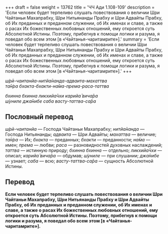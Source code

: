 +++
draft = false
weight = 13762
title = 'ЧЧ Ади 1.108-109'
description = 'Если человек будет терпеливо слушать повествования о величии Шри Чайтаньи Махапрабху, Шри Нитьянанды Прабху и Шри Адвайты Прабху, об Их преданных и преданном служении, об Их именах и славе, а также о расах Их божественных любовных отношений, ему откроется суть Абсолютной Истины. Поэтому, прибегнув к помощи логики и разума, я поведал обо всем этом [в «Чайтанья-чаритамрите»].'
summary = 'Если человек будет терпеливо слушать повествования о величии Шри Чайтаньи Махапрабху, Шри Нитьянанды Прабху и Шри Адвайты Прабху, об Их преданных и преданном служении, об Их именах и славе, а также о расах Их божественных любовных отношений, ему откроется суть Абсолютной Истины. Поэтому, прибегнув к помощи логики и разума, я поведал обо всем этом [в «Чайтанья-чаритамрите»].'
+++

_ш́рӣ-чаитанйа-нитйа̄нанда-адваита-махаттва  
та̄н̇ра бхакта-бхакти-на̄ма-према-раса-таттва_

_бхинна бхинна ликхийа̄чхи карийа̄ вича̄ра  
ш́униле джа̄нибе саба васту-таттва-са̄ра_

## Пословный перевод

_ш́рӣ_\-_чаитанйа_ — Господа Чайтаньи Махапрабху; _нитйа̄нанда_ — Господа Нитьянанды; _адваита_ — Шри Адвайты; _махаттва_ — величие; _та̄н̇ра_ — Их; _бхакта_ — преданных; _бхакти_ — преданности; _на̄ма_ — имен; _према_ — любви; _раса_ — разновидностей духовных наслаждений; _таттва_ — истинную природу; _бхинна_ _бхинна_ — отдельно; _ликхийа̄чхи_ — описал; _карийа̄_ _вича̄ра_ — обдумав; _ш́униле_ — при слушании; _джа̄нибе_ — узнает; _саба_ — всю; _васту_\-_таттва_\-_са̄ра_ — сущность Абсолютной Истины.

## Перевод

**Если человек будет терпеливо слушать повествования о величии Шри Чайтаньи Махапрабху, Шри Нитьянанды Прабху и Шри Адвайты Прабху, об Их преданных и преданном служении, об Их именах и славе, а также о расах Их божественных любовных отношений, ему откроется суть Абсолютной Истины. Поэтому, прибегнув к помощи логики и разума, я поведал обо всем этом \[в «Чайтанья-чаритамрите»\].**
